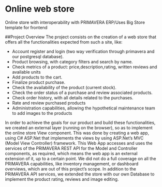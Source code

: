 # Online web store

Online store with interoperability with PRIMAVERA ERP/Uses Big Store template for frontend

##Project Overview 
The project consists on the creation of a web store that offers all the functionalities expected from such a site, like:

* Account register and login (two way verification through primavera and our postgresql database).
* Product browsing, with category filters and search by name.
* Check metrics of a product: price,description,rating, written reviews and available units
* Add products to the cart.
* Finalize product purchase.
* Check the availability of the product (current stock).
* Check the order status of a purchase and review associated products.
* Check order history, with all details related to the purchases.
* Rate and review purchased products
* Administration capabilities, allowing the hypothetical maintenance team to add images to the products

In order to achieve the goals for our product  and build these functionalities, we created an external layer (running on the browser), so as to implement the online store View component. This was done by creating a web app, using C# ASP.Net that implements the views by using ASP.Net’s MVC (Model View Controller) framework. 
This Web App accesses and uses the services of the PRIMAVERA REST API for the Model and Controller components, as required, which means the web app is an external extension of it, up to a certain point. We did not do a full coverage on all the PRIMAVERA capabilities, like inventory management, or dashboard overviews, which are out of this project’s scope. In addition to the PRIMAVERA API services, we extended the store with our own Database to implement the product rating, reviews and image editing.
